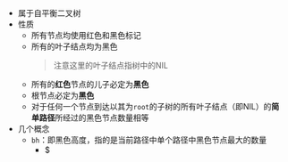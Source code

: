 - 属于自平衡二叉树
- 性质
	- 所有节点均使用红色和黑色标记
	- 所有的叶子结点均为黑色
	  > 注意这里的叶子结点指树中的NIL
	- 所有的**红色**节点的儿子必定为**黑色**
	- 根节点必定为**黑色**
	- 对于任何一个节点到达以其为`root`的子树的所有叶子结点（即NIL）的**简单路径**所经过的黑色节点数量相等
- 几个概念
	- `bh`：即黑色高度，指的是当前路径中单个路径中黑色节点最大的数量
		- $